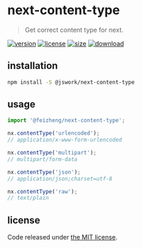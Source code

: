 # next-content-type
> Get correct content type for next.

[![version][version-image]][version-url]
[![license][license-image]][license-url]
[![size][size-image]][size-url]
[![download][download-image]][download-url]

## installation
```bash
npm install -S @jswork/next-content-type
```

## usage
```js
import '@feizheng/next-content-type';

nx.contentType('urlencoded'); 
// application/x-www-form-urlencoded

nx.contentType('multipart'); 
// multipart/form-data

nx.contentType('json'); 
// application/json;charset=utf-8

nx.contentType('raw'); 
// text/plain
```

## license
Code released under [the MIT license](https://github.com/afeiship/next-content-type/blob/master/LICENSE.txt).

[version-image]: https://img.shields.io/npm/v/@jswork/next-content-type
[version-url]: https://npmjs.org/package/@jswork/next-content-type

[license-image]: https://img.shields.io/npm/l/@jswork/next-content-type
[license-url]: https://github.com/afeiship/next-content-type/blob/master/LICENSE.txt

[size-image]: https://img.shields.io/bundlephobia/minzip/@jswork/next-content-type
[size-url]: https://github.com/afeiship/next-content-type/blob/master/dist/next-content-type.min.js

[download-image]: https://img.shields.io/npm/dm/@jswork/next-content-type
[download-url]: https://www.npmjs.com/package/@jswork/next-content-type
